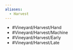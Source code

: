 ```yaml
---
aliases:
  - Harvest
---
```

- #Vineyard/Harvest/Hand
- #Vineyard/Harvest/Machine
- #Vineyard/Harvest/Early
- #Vineyard/Harvest/Late
